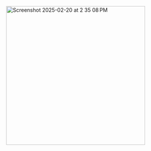 <img width="375" alt="Screenshot 2025-02-20 at 2 35 08 PM" src="https://github.com/user-attachments/assets/d95bc05e-e681-414e-a5c5-36afa97d66a3" />
